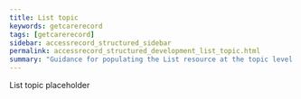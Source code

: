 ```yaml
---
title: List topic
keywords: getcarerecord
tags: [getcarerecord]
sidebar: accessrecord_structured_sidebar
permalink: accessrecord_structured_development_list_topic.html
summary: "Guidance for populating the List resource at the topic level resource"
---
```


List topic placeholder
